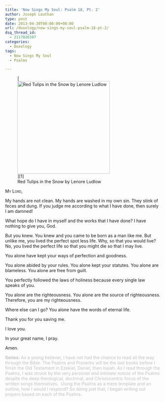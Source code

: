 ```yaml
---
title: 'Now Sings My Soul: Psalm 18, Pt. 2'
author: Joseph Louthan
type: post
date: 2013-04-30T00:00:00+00:00
url: /doxology/now-sings-my-soul-psalm-18-pt-2/
dsq_thread_id:
  - 2117826397
categories:
  - Doxology
tags:
  - Now Sings My Soul
  - Psalms

---
```

<figure id="attachment_2028" style="width: 300px" class="wp-caption alignright">[<img class="size-thumbnail wp-image-2028" alt="Red Tulips in the Snow by Lenore Ludlow" src="https://i0.wp.com/theologic.us/wp-content/uploads/2013/04/red-tulips-in-the-snow.jpg?resize=300%2C300" width="300" height="300" srcset="https://i0.wp.com/theologic.us/wp-content/uploads/2013/04/red-tulips-in-the-snow.jpg?resize=300%2C300 300w, https://i0.wp.com/theologic.us/wp-content/uploads/2013/04/red-tulips-in-the-snow.jpg?resize=400%2C400 400w, https://i0.wp.com/theologic.us/wp-content/uploads/2013/04/red-tulips-in-the-snow.jpg?resize=600%2C600 600w, https://i0.wp.com/theologic.us/wp-content/uploads/2013/04/red-tulips-in-the-snow.jpg?w=960 960w" sizes="(max-width: 300px) 100vw, 300px" data-recalc-dims="1" />][1]<figcaption class="wp-caption-text">Red Tulips in the Snow by Lenore Ludlow</figcaption></figure>

<div style="font-variant: small-caps;">
  My Lord,
</div>

My hands are not clean. My hands are washed in my own sin. They stink of feces and dung. If you judge me according to what I have done, then surely I am damned!

What hope do I have in myself and the works that I have done? I have nothing to give you, God.

But you knew. You knew and you came to be born as a man like me. But unlike me, you lived the perfect spot less life. Why, so that you would live? No, you lived the perfect life so that you might die so that I may live.

You alone have kept your ways of perfection and goodness.

You alone abided by your rules. You alone kept your statutes. You alone are blameless. You alone are free from guilt.

You perfectly followed the laws of holiness because every single law speaks of you.

You alone are the righteousness. You alone are the source of righteousness. Therefore, you are my righteousness.

Where else can I go? You alone have the words of eternal life.

Thank you for you saving me.

I love you.

In your great name, I pray.

Amen.

<span style="color: #c0c0c0;"><strong>Series: </strong>As a young believer, I have not had the chance to read all the way through the Bible. The Psalms and Proverbs will be the last books before I finish the Old Testament in Ezekiel, Daniel, then Isaiah. As I read through the Psalms, I was struck by the very <em>personal and intimate nature</em> of the Psalms despite the deep theological, doctrinal, and Christocentric focus of the written songs themselves.  Using the Psalms as a mere template and an outline, how I would I respond? So doing just that, I began writing out prayers based on each of the Psalms.</span>

 [1]: http://instagram.com/p/Ybq4u7luyt/